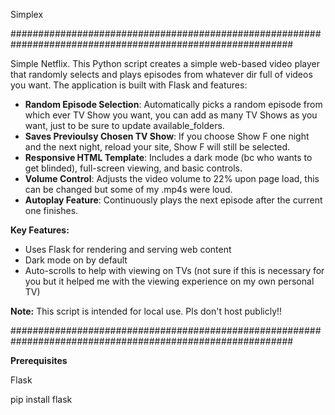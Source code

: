Simplex

###########################################################################################################

Simple Netflix. This Python script creates a simple web-based video player that randomly
selects and plays episodes from whatever dir full of videos you want. The application is built with
Flask and features:

- **Random Episode Selection**: Automatically picks a random episode from
which ever TV Show you want, you can add as many TV Shows as you want, just to be sure to update available_folders.
- **Saves Previoulsy Chosen TV Show**: If you choose Show F one night and the next night, reload your site, Show F will still be selected.
- **Responsive HTML Template**: Includes a dark mode (bc who wants to get blinded), full-screen
viewing, and basic controls.
- **Volume Control**: Adjusts the video volume to 22% upon page load, this can be changed but some of my .mp4s were loud.
- **Autoplay Feature**: Continuously plays the next episode after the current
one finishes.

**Key Features:**
- Uses Flask for rendering and serving web content
- Dark mode on by default
- Auto-scrolls to help with viewing on TVs (not sure if this is necessary for you but it helped me with the viewing experience on my own personal TV)

**Note:** This script is intended for local use. Pls don't host publicly!!

###########################################################################################################

**Prerequisites**

  Flask

pip install flask
